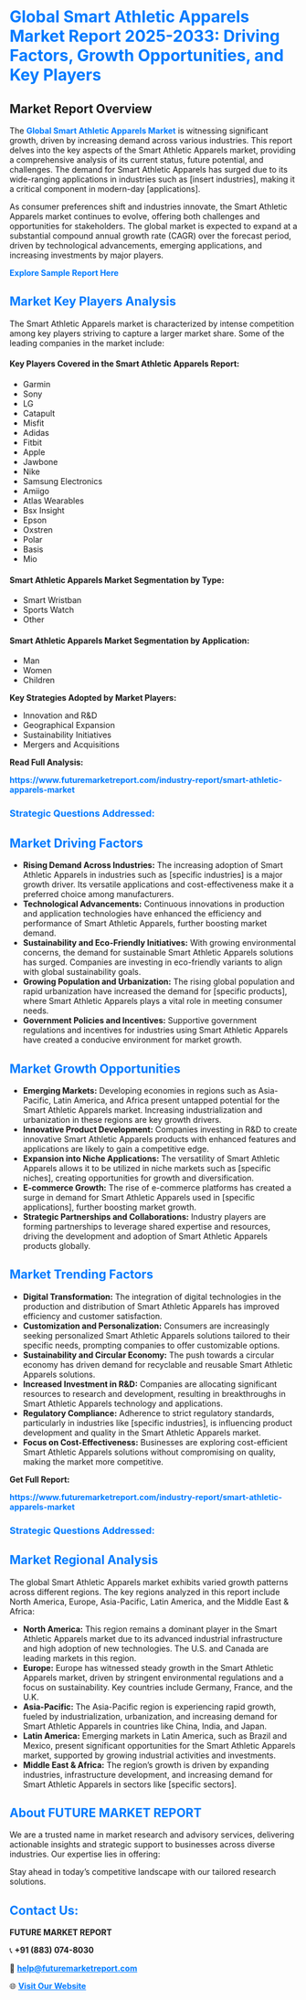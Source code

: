 <h1 style="color: #007BFF;">Global Smart Athletic Apparels Market Report 2025-2033: Driving Factors, Growth Opportunities, and Key Players</h1>

<section id="overview">
<h2>Market Report Overview</h2>
<p>The <a href="https://www.futuremarketreport.com/industry-report/smart-athletic-apparels-market" style="color: #007BFF; text-decoration: none;"><strong>Global Smart Athletic Apparels Market</strong></a> is witnessing significant growth, driven by increasing demand across various industries. This report delves into the key aspects of the Smart Athletic Apparels market, providing a comprehensive analysis of its current status, future potential, and challenges. The demand for Smart Athletic Apparels has surged due to its wide-ranging applications in industries such as [insert industries], making it a critical component in modern-day [applications].</p>
<p>As consumer preferences shift and industries innovate, the Smart Athletic Apparels market continues to evolve, offering both challenges and opportunities for stakeholders. The global market is expected to expand at a substantial compound annual growth rate (CAGR) over the forecast period, driven by technological advancements, emerging applications, and increasing investments by major players.</p>
</section>

<section id="overview">
<p><a href="https://www.futuremarketreport.com/request-sample/reportId=91541" style="color: #007BFF; text-decoration: none;"><strong>Explore Sample Report Here</strong></a></p>
</section>

<section id="key-players">
<h2 style="color: #007BFF;">Market Key Players Analysis</h2>
<p>The Smart Athletic Apparels market is characterized by intense competition among key players striving to capture a larger market share. Some of the leading companies in the market include:</p>
<h4>Key Players Covered in the Smart Athletic Apparels Report:</h4>
<ul><li>Garmin</li><li>Sony</li><li>LG</li><li>Catapult</li><li>Misfit</li><li>Adidas</li><li>Fitbit</li><li>Apple</li><li>Jawbone</li><li>Nike</li><li>Samsung Electronics</li><li>Amiigo</li><li>Atlas Wearables</li><li>Bsx Insight</li><li>Epson</li><li>Oxstren</li><li>Polar</li><li>Basis</li><li>Mio</li></ul>
<h4>Smart Athletic Apparels Market Segmentation by Type:</h4>
<ul><li>Smart Wristban</li><li>Sports Watch</li><li>Other</li></ul>

<h4>Smart Athletic Apparels Market Segmentation by Application:</h4>
<ul><li>Man</li><li>Women</li><li>Children</li></ul>
<p><strong>Key Strategies Adopted by Market Players:</strong></p>
<ul>
<li>Innovation and R&D</li>
<li>Geographical Expansion</li>
<li>Sustainability Initiatives</li>
<li>Mergers and Acquisitions</li>
</ul>
</section>

<section>
<p><strong>Read Full Analysis: </strong></p><a href="https://www.futuremarketreport.com/industry-report/smart-athletic-apparels-market" style="color: #007BFF; text-decoration: none;"><strong>https://www.futuremarketreport.com/industry-report/smart-athletic-apparels-market</strong></a>
<h3 style="color: #007BFF;">Strategic Questions Addressed:</h3>
</section>

<section id="driving-factors">
<h2 style="color: #007BFF;">Market Driving Factors</h2>
<ul>
<li><strong>Rising Demand Across Industries:</strong> The increasing adoption of Smart Athletic Apparels in industries such as [specific industries] is a major growth driver. Its versatile applications and cost-effectiveness make it a preferred choice among manufacturers.</li>
<li><strong>Technological Advancements:</strong> Continuous innovations in production and application technologies have enhanced the efficiency and performance of Smart Athletic Apparels, further boosting market demand.</li>
<li><strong>Sustainability and Eco-Friendly Initiatives:</strong> With growing environmental concerns, the demand for sustainable Smart Athletic Apparels solutions has surged. Companies are investing in eco-friendly variants to align with global sustainability goals.</li>
<li><strong>Growing Population and Urbanization:</strong> The rising global population and rapid urbanization have increased the demand for [specific products], where Smart Athletic Apparels plays a vital role in meeting consumer needs.</li>
<li><strong>Government Policies and Incentives:</strong> Supportive government regulations and incentives for industries using Smart Athletic Apparels have created a conducive environment for market growth.</li>
</ul>
</section>

<section id="growth-opportunities">
<h2 style="color: #007BFF;">Market Growth Opportunities</h2>
<ul>
<li><strong>Emerging Markets:</strong> Developing economies in regions such as Asia-Pacific, Latin America, and Africa present untapped potential for the Smart Athletic Apparels market. Increasing industrialization and urbanization in these regions are key growth drivers.</li>
<li><strong>Innovative Product Development:</strong> Companies investing in R&D to create innovative Smart Athletic Apparels products with enhanced features and applications are likely to gain a competitive edge.</li>
<li><strong>Expansion into Niche Applications:</strong> The versatility of Smart Athletic Apparels allows it to be utilized in niche markets such as [specific niches], creating opportunities for growth and diversification.</li>
<li><strong>E-commerce Growth:</strong> The rise of e-commerce platforms has created a surge in demand for Smart Athletic Apparels used in [specific applications], further boosting market growth.</li>
<li><strong>Strategic Partnerships and Collaborations:</strong> Industry players are forming partnerships to leverage shared expertise and resources, driving the development and adoption of Smart Athletic Apparels products globally.</li>
</ul>
</section>

<section id="trending-factors">
<h2 style="color: #007BFF;">Market Trending Factors</h2>
<ul>
<li><strong>Digital Transformation:</strong> The integration of digital technologies in the production and distribution of Smart Athletic Apparels has improved efficiency and customer satisfaction.</li>
<li><strong>Customization and Personalization:</strong> Consumers are increasingly seeking personalized Smart Athletic Apparels solutions tailored to their specific needs, prompting companies to offer customizable options.</li>
<li><strong>Sustainability and Circular Economy:</strong> The push towards a circular economy has driven demand for recyclable and reusable Smart Athletic Apparels solutions.</li>
<li><strong>Increased Investment in R&D:</strong> Companies are allocating significant resources to research and development, resulting in breakthroughs in Smart Athletic Apparels technology and applications.</li>
<li><strong>Regulatory Compliance:</strong> Adherence to strict regulatory standards, particularly in industries like [specific industries], is influencing product development and quality in the Smart Athletic Apparels market.</li>
<li><strong>Focus on Cost-Effectiveness:</strong> Businesses are exploring cost-efficient Smart Athletic Apparels solutions without compromising on quality, making the market more competitive.</li>
</ul>
</section>

<section>
<p><strong>Get Full Report: </strong></p><a href="https://www.futuremarketreport.com/industry-report/smart-athletic-apparels-market" style="color: #007BFF; text-decoration: none;"><strong>https://www.futuremarketreport.com/industry-report/smart-athletic-apparels-market</strong></a>
<h3 style="color: #007BFF;">Strategic Questions Addressed:</h3>
</section>


<section id="regional-analysis">
<h2 style="color: #007BFF;">Market Regional Analysis</h2>
<p>The global Smart Athletic Apparels market exhibits varied growth patterns across different regions. The key regions analyzed in this report include North America, Europe, Asia-Pacific, Latin America, and the Middle East & Africa:</p>
<ul>
<li><strong>North America:</strong> This region remains a dominant player in the Smart Athletic Apparels market due to its advanced industrial infrastructure and high adoption of new technologies. The U.S. and Canada are leading markets in this region.</li>
<li><strong>Europe:</strong> Europe has witnessed steady growth in the Smart Athletic Apparels market, driven by stringent environmental regulations and a focus on sustainability. Key countries include Germany, France, and the U.K.</li>
<li><strong>Asia-Pacific:</strong> The Asia-Pacific region is experiencing rapid growth, fueled by industrialization, urbanization, and increasing demand for Smart Athletic Apparels in countries like China, India, and Japan.</li>
<li><strong>Latin America:</strong> Emerging markets in Latin America, such as Brazil and Mexico, present significant opportunities for the Smart Athletic Apparels market, supported by growing industrial activities and investments.</li>
<li><strong>Middle East & Africa:</strong> The region’s growth is driven by expanding industries, infrastructure development, and increasing demand for Smart Athletic Apparels in sectors like [specific sectors].</li>
</ul>
</section>

<footer>
<h2 style="color: #007BFF;">About FUTURE MARKET REPORT</h2>
<p>We are a trusted name in market research and advisory services, delivering actionable insights and strategic support to businesses across diverse industries. Our expertise lies in offering:</p>

<p>Stay ahead in today’s competitive landscape with our tailored research solutions.</p>

<h2 style="color: #007BFF;">Contact Us:</h2>
<p><strong>FUTURE MARKET REPORT</strong></p>
<p>📞 <strong>+91 (883) 074-8030</strong></p>
<p>📧 <strong><a href="mailto:help@futuremarketreport.com" style="color: #007BFF;">help@futuremarketreport.com</a></strong></p>
<p>🌐 <strong><a href="https://www.futuremarketreport.com/" style="color: #007BFF;">Visit Our Website</a></strong></p>
</footer>